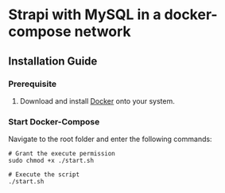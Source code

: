 # Strapi with MySQL in a docker-compose network

## Installation Guide

### Prerequisite

1. Download and install [Docker](https://docs.docker.com/get-docker/) onto your system.

### Start Docker-Compose

Navigate to the root folder and enter the following commands:

```
# Grant the execute permission
sudo chmod +x ./start.sh

# Execute the script
./start.sh
```
